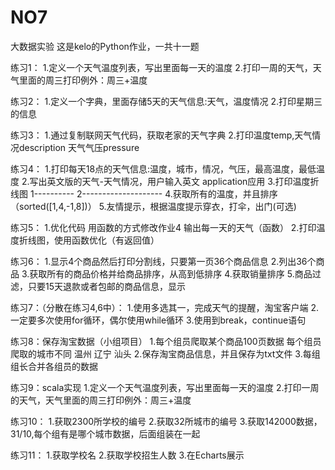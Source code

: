 # NO7
大数据实验
这是kelo的Python作业，一共十一题

练习1： 1.定义一个天气温度列表，写出里面每一天的温度 2.打印一周的天气，天气里面的周三打印例外：周三+温度

练习2： 1.定义一个字典，里面存储5天的天气信息:天气，温度情况 2.打印星期三的信息

练习3： 1.通过复制联网天气代码，获取老家的天气字典 2.打印温度temp,天气情况description 天气气压pressure

练习4： 1.打印每天18点的天气信息:温度，城市，情况，气压，最高温度，最低温度 2.写出英文版的天气-天气情况，用户输入英文 application应用 3.打印温度折线图 1---------- 2-------------------- 4.获取所有的温度，并且排序（sorted([1,4,-1,8])） 5.友情提示，根据温度提示穿衣，打伞，出门(可选)

练习5： 1.优化代码 用函数的方式修改作业4 输出每一天的天气（函数） 2.打印温度折线图，使用函数优化（有返回值）

练习6： 1.显示4个商品然后打印分割线，只要第一页36个商品信息 2.列出36个商品 3.获取所有的商品价格并给商品排序，从高到低排序 4.获取销量排序 5.商品过滤，只要15天退款或者包邮的商品信息，显示

练习7：（分散在练习4,6中）： 1.使用多选其一，完成天气的提醒，淘宝客户端 2.一定要多次使用for循环，偶尔使用while循环 3.使用到break，continue语句

练习8：保存淘宝数据（小组项目） 1.每个组员爬取某个商品100页数据 每个组员爬取的城市不同 温州 辽宁 汕头 2.保存淘宝商品信息，并且保存为txt文件 3.每组组长合并各组员的数据

练习9：scala实现 1.定义一个天气温度列表，写出里面每一天的温度 2.打印一周的天气，天气里面的周三打印例外：周三+温度

练习10： 1.获取2300所学校的编号 2.获取32所城市的编号 3.获取142000数据，31/10,每个组有是哪个城市数据，后面组装在一起

练习11： 1.获取学校名 2.获取学校招生人数 3.在Echarts展示
